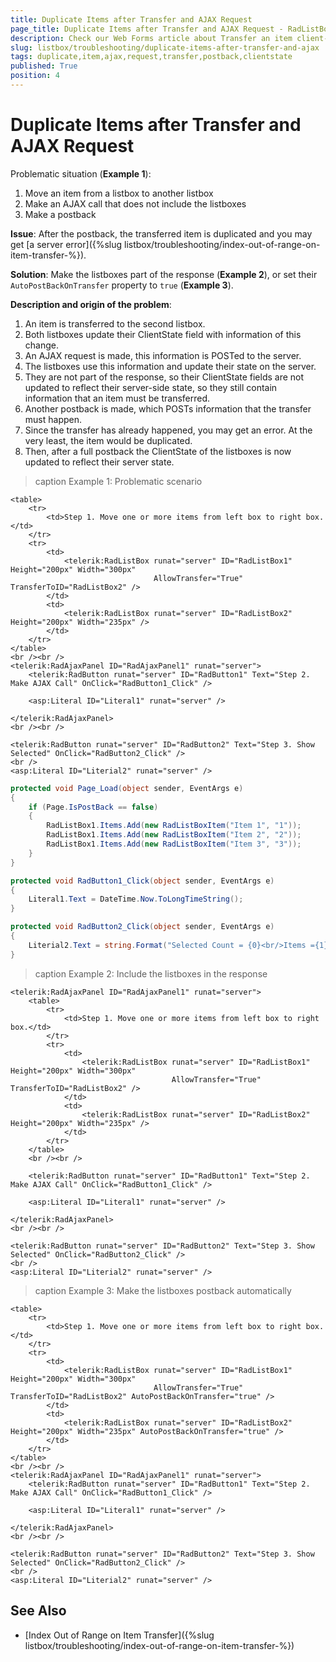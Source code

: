 ```yaml
---
title: Duplicate Items after Transfer and AJAX Request
page_title: Duplicate Items after Transfer and AJAX Request - RadListBox
description: Check our Web Forms article about Transfer an item client-side, make an AJAX request and then a postback causes the transferred item to duplicate, and a server error.
slug: listbox/troubleshooting/duplicate-items-after-transfer-and-ajax
tags: duplicate,item,ajax,request,transfer,postback,clientstate
published: True
position: 4
---
```


# Duplicate Items after Transfer and AJAX Request


Problematic situation (**Example 1**):

1. Move an item from a listbox to another listbox
1. Make an AJAX call that does not include the listboxes
1. Make a postback

**Issue**: After the postback, the transferred item is duplicated and you may get [a server error]({%slug listbox/troubleshooting/index-out-of-range-on-item-transfer-%}).

**Solution**: Make the listboxes part of the response (**Example 2**), or set their `AutoPostBackOnTransfer` property to `true` (**Example 3**).

**Description and origin of the problem**:

1. An item is transferred to the second listbox.
1. Both listboxes update their ClientState field with information of this change.
1. An AJAX request is made, this information is POSTed to the server.
1. The listboxes use this information and update their state on the server.
1. They are not part of the response, so their ClientState fields are not updated to reflect their server-side state, so they still contain information that an item must be transferred.
1. Another postback is made, which POSTs information that the transfer must happen.
1. Since the transfer has already happened, you may get an error. At the very least, the item would be duplicated.
1. Then, after a full postback the ClientState of the listboxes is now updated to reflect their server state.

>caption Example 1: Problematic scenario

````ASP.NET
<table>
	<tr>
		<td>Step 1. Move one or more items from left box to right box.</td>
	</tr>
	<tr>
		<td>
			<telerik:RadListBox runat="server" ID="RadListBox1" Height="200px" Width="300px"  
								AllowTransfer="True" TransferToID="RadListBox2" />
		</td>
		<td>
			<telerik:RadListBox runat="server" ID="RadListBox2" Height="200px" Width="235px" />
		</td>
	</tr>
</table>
<br /><br />
<telerik:RadAjaxPanel ID="RadAjaxPanel1" runat="server">
	<telerik:RadButton runat="server" ID="RadButton1" Text="Step 2. Make AJAX Call" OnClick="RadButton1_Click" />

	<asp:Literal ID="Literal1" runat="server" />

</telerik:RadAjaxPanel>
<br /><br />

<telerik:RadButton runat="server" ID="RadButton2" Text="Step 3. Show Selected" OnClick="RadButton2_Click" />
<br />
<asp:Literal ID="Literial2" runat="server" />
````
````C#
protected void Page_Load(object sender, EventArgs e)
{
	if (Page.IsPostBack == false)
	{
		RadListBox1.Items.Add(new RadListBoxItem("Item 1", "1"));
		RadListBox1.Items.Add(new RadListBoxItem("Item 2", "2"));
		RadListBox1.Items.Add(new RadListBoxItem("Item 3", "3"));
	}
}

protected void RadButton1_Click(object sender, EventArgs e)
{
	Literal1.Text = DateTime.Now.ToLongTimeString();
}

protected void RadButton2_Click(object sender, EventArgs e)
{
	Literial2.Text = string.Format("Selected Count = {0}<br/>Items ={1}", RadListBox2.Items.Count, string.Join(", ", RadListBox2.Items.Select(i => i.Text)));
}
````

>caption Example 2: Include the listboxes in the response

````ASP.NET
<telerik:RadAjaxPanel ID="RadAjaxPanel1" runat="server">
	<table>
		<tr>
			<td>Step 1. Move one or more items from left box to right box.</td>
		</tr>
		<tr>
			<td>
				<telerik:RadListBox runat="server" ID="RadListBox1" Height="200px" Width="300px"  
									AllowTransfer="True" TransferToID="RadListBox2" />
			</td>
			<td>
				<telerik:RadListBox runat="server" ID="RadListBox2" Height="200px" Width="235px" />
			</td>
		</tr>
	</table>
	<br /><br />

	<telerik:RadButton runat="server" ID="RadButton1" Text="Step 2. Make AJAX Call" OnClick="RadButton1_Click" />

	<asp:Literal ID="Literal1" runat="server" />

</telerik:RadAjaxPanel>
<br /><br />

<telerik:RadButton runat="server" ID="RadButton2" Text="Step 3. Show Selected" OnClick="RadButton2_Click" />
<br />
<asp:Literal ID="Literial2" runat="server" />
````

>caption Example 3: Make the listboxes postback automatically

````ASP.NET
<table>
	<tr>
		<td>Step 1. Move one or more items from left box to right box.</td>
	</tr>
	<tr>
		<td>
			<telerik:RadListBox runat="server" ID="RadListBox1" Height="200px" Width="300px"  
								AllowTransfer="True" TransferToID="RadListBox2" AutoPostBackOnTransfer="true" />
		</td>
		<td>
			<telerik:RadListBox runat="server" ID="RadListBox2" Height="200px" Width="235px" AutoPostBackOnTransfer="true" />
		</td>
	</tr>
</table>
<br /><br />
<telerik:RadAjaxPanel ID="RadAjaxPanel1" runat="server">
	<telerik:RadButton runat="server" ID="RadButton1" Text="Step 2. Make AJAX Call" OnClick="RadButton1_Click" />

	<asp:Literal ID="Literal1" runat="server" />

</telerik:RadAjaxPanel>
<br /><br />

<telerik:RadButton runat="server" ID="RadButton2" Text="Step 3. Show Selected" OnClick="RadButton2_Click" />
<br />
<asp:Literal ID="Literial2" runat="server" />
````

## See Also

* [Index Out of Range on Item Transfer]({%slug listbox/troubleshooting/index-out-of-range-on-item-transfer-%})
